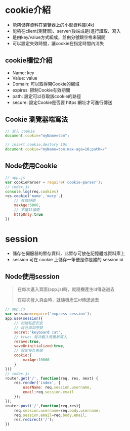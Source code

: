 # cookie介紹
* 能夠儲存資料在瀏覽器上的小型資料庫(4k)
* 能夠在client(瀏覽器)、server(後端成是)進行讀取、寫入
* 是由key/value方式組成，並由分號跟空格來隔開
* 可以設定失效時間，讓cookie在指定時間內消失
## cookie欄位介紹
* Name: key
* Value: value
* Domain: 可以取得開Cookie的網域
* expires: 限制Cookie有效期間
* path: 設定可以存取該cookie的路徑
* secure: 設定Cookie是否要 https 網址才可進行傳送
## Cookie 瀏覽器端寫法
```javascript
// 寫入 cookie
document.cookie="myName=tom";

// insert cookie,destory 10s
document.cookie="myName=tom;max-age=10;path=/"

```
## Node使用Cookie
```javascript
// app.js
var cookieParser = require('cookie-parser');
// index.js
console.log(req.cookies)
res.cookie('name','mary',{
    // 有效時間
    maxAge:5000,
    // 不讓JS讀取
    httpOnly:true
})
```
# session
* 儲存在伺服器的暫存資料，此暫存可放在記憶體或資料庫上
* session 可在 cookie 上儲存一筆便是你是誰的 session id
## Node使用session
> 在每次進入頁面(app.js)時，就隨機產生id傳送過去
>
> 在每次登入頁面時，就隨機產生id傳送過去
```javascript
// app.js
var session=require('express-session');
app.use(session({
    // 加強私密安全
    // 自己添加序號
    secret:'keyboard cat',
    // true: 每次載入時重新寫入
    resave:true,
    saveUninitialized:true,
    // 設定多久失效
    cookie:{
        maxAge:10000
    }
}))
// index.js
router.get('/', function(req, res, next) {
    res.render('index', { 
        userName: req.session.username,
        email:req.session.email 
    });
});
router.post('/',function(req,res){
    req.session.username=req.body.username;
    req.session.email=req.body.email;
    res.redirect('/');
})
```